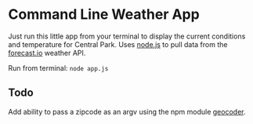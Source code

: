 # Command Line Weather App
Just run this little app from your terminal to display the current conditions and temperature for Central Park. Uses [node.js](https://nodejs.org/en/docs/) to pull data from the [forecast.io](https://developer.forecast.io/) weather API.

Run from terminal: `node app.js`  

## Todo
Add ability to pass a zipcode as an argv using the npm module [geocoder](https://www.npmjs.com/package/geocoder).
